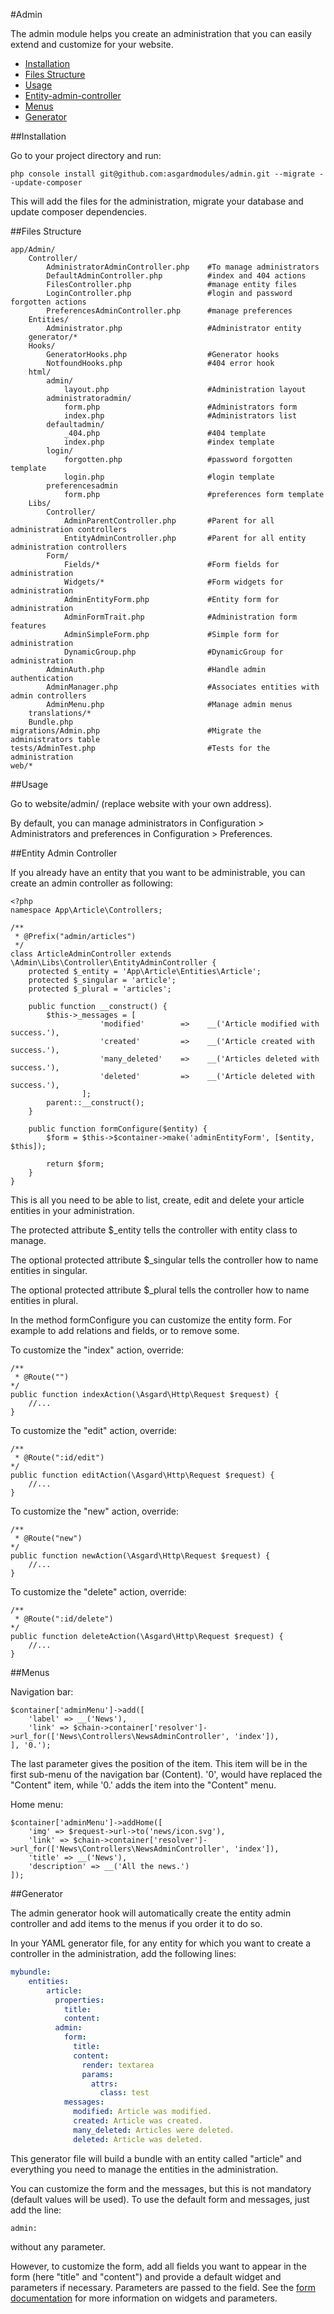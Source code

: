 #Admin

The admin module helps you create an administration that you can easily extend and customize for your website.

- [Installation](#installation)
- [Files Structure](#files-structure)
- [Usage](#usage)
- [Entity-admin-controller](#entity-admin-controller)
- [Menus](#menus)
- [Generator](#generator)

<a name="installation"></a>
##Installation

Go to your project directory and run:

	php console install git@github.com:asgardmodules/admin.git --migrate --update-composer

This will add the files for the administration, migrate your database and update composer dependencies.

<a name="files-structure"></a>
##Files Structure

```text
app/Admin/
	Controller/
		AdministratorAdminController.php	#To manage administrators
		DefaultAdminController.php			#index and 404 actions
		FilesController.php					#manage entity files
		LoginController.php					#login and password forgotten actions
		PreferencesAdminController.php		#manage preferences
	Entities/
		Administrator.php					#Administrator entity
	generator/*
	Hooks/
		GeneratorHooks.php					#Generator hooks
		NotfoundHooks.php					#404 error hook
	html/
		admin/
			layout.php						#Administration layout
		administratoradmin/
			form.php						#Administrators form
			index.php						#Administrators list
		defaultadmin/
			_404.php						#404 template
			index.php						#index template
		login/
			forgotten.php					#password forgotten template
			login.php						#login template
		preferencesadmin
			form.php						#preferences form template
	Libs/
		Controller/
			AdminParentController.php		#Parent for all administration controllers
			EntityAdminController.php		#Parent for all entity administration controllers
		Form/
			Fields/*						#Form fields for administration
			Widgets/*						#Form widgets for administration
			AdminEntityForm.php				#Entity form for administration
			AdminFormTrait.php				#Administration form features
			AdminSimpleForm.php				#Simple form for administration
			DynamicGroup.php				#DynamicGroup for administration
		AdminAuth.php						#Handle admin authentication
		AdminManager.php					#Associates entities with admin controllers
		AdminMenu.php						#Manage admin menus
	translations/*
	Bundle.php
migrations/Admin.php						#Migrate the administrators table
tests/AdminTest.php							#Tests for the administration
web/*
```

<a name="usage"></a>
##Usage

Go to website/admin/ (replace website with your own address).

By default, you can manage administrators in Configuration > Administrators and preferences in Configuration > Preferences.

<a name="entity-admin-controller"></a>
##Entity Admin Controller

If you already have an entity that you want to be administrable, you can create an admin controller as following:

	<?php
	namespace App\Article\Controllers;

	/**
	 * @Prefix("admin/articles")
	 */
	class ArticleAdminController extends \Admin\Libs\Controller\EntityAdminController {
		protected $_entity = 'App\Article\Entities\Article';
		protected $_singular = 'article';
		protected $_plural = 'articles';

		public function __construct() {
			$this->_messages = [
						'modified'        =>	__('Article modified with success.'),
						'created'         =>	__('Article created with success.'),
						'many_deleted'    =>	__('Articles deleted with success.'),
						'deleted'         =>	__('Article deleted with success.'),
					];
			parent::__construct();
		}
		
		public function formConfigure($entity) {
			$form = $this->$container->make('adminEntityForm', [$entity, $this]);
			
			return $form;
		}
	}

This is all you need to be able to list, create, edit and delete your article entities in your administration.

The protected attribute $_entity tells the controller with entity class to manage.

The optional protected attribute $_singular tells the controller how to name entities in singular.

The optional protected attribute $_plural tells the controller how to name entities in plural.

In the method formConfigure you can customize the entity form. For example to add relations and fields, or to remove some.

To customize the "index" action, override:

	/**
	 * @Route("")
	*/
	public function indexAction(\Asgard\Http\Request $request) {
		//...
	}

To customize the "edit" action, override:

	/**
	 * @Route(":id/edit")
	*/
	public function editAction(\Asgard\Http\Request $request) {
		//...
	}

To customize the "new" action, override:

	/**
	 * @Route("new")
	*/
	public function newAction(\Asgard\Http\Request $request) {
		//...
	}

To customize the "delete" action, override:

	/**
	 * @Route(":id/delete")
	*/
	public function deleteAction(\Asgard\Http\Request $request) {
		//...
	}

<a name="menus"></a>
##Menus

Navigation bar:

	$container['adminMenu']->add([
		'label' => __('News'),
		'link' => $chain->container['resolver']->url_for(['News\Controllers\NewsAdminController', 'index']),
	], '0.');

The last parameter gives the position of the item. This item will be in the first sub-menu of the navigation bar (Content). '0', would have replaced the "Content" item, while '0.' adds the item into the "Content" menu.

Home menu:

	$container['adminMenu']->addHome([
		'img' => $request->url->to('news/icon.svg'),
		'link' => $chain->container['resolver']->url_for(['News\Controllers\NewsAdminController', 'index']),
		'title' => __('News'),
		'description' => __('All the news.')
	]);

<a name="generator"></a>
##Generator

The admin generator hook will automatically create the entity admin controller and add items to the menus if you order it to do so.

In your YAML generator file, for any entity for which you want to create a controller in the administration, add the following lines:

```yaml
mybundle:
	entities:
	    article:
	      properties:
	        title:
	        content:
	      admin:
	        form:
	          title:
	          content:
	          	render: textarea
	            params:
	              attrs:
	                class: test
	        messages:
	          modified: Article was modified.
	          created: Article was created.
	          many_deleted: Articles were deleted.
	          deleted: Article was deleted.
```

This generator file will build a bundle with an entity called "article" and everything you need to manage the entities in the administration.

You can customize the form and the messages, but this is not mandatory (default values will be used). To use the default form and messages, just add the line:

	admin:

without any parameter.

However, to customize the form, add all fields you want to appear in the form (here "title" and "content") and provide a default widget and parameters if necessary. Parameters are passed to the field. See the [form documentation](docs/form) for more information on widgets and parameters.